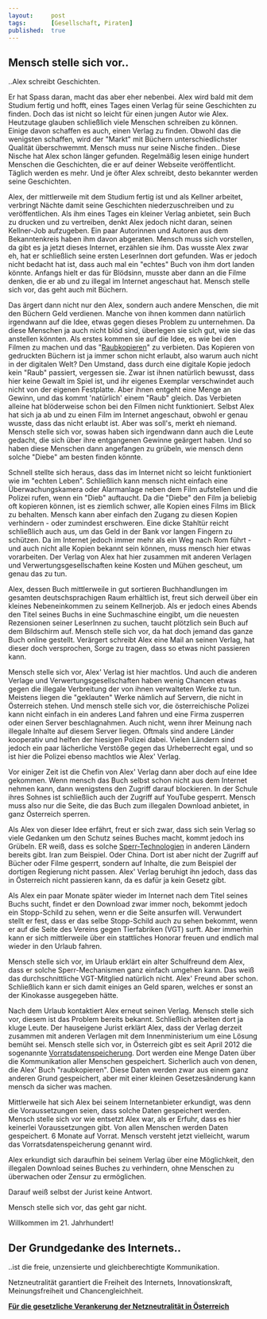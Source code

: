 ```yaml
---
layout: 	post
tags: 		[Gesellschaft, Piraten]
published: 	true
---
```


## Mensch stelle sich vor..
..Alex schreibt Geschichten.

 Er hat Spass daran, macht das aber eher nebenbei. Alex wird bald mit dem Studium fertig und hofft, eines Tages einen Verlag für seine Geschichten zu finden. Doch das ist nicht so leicht für einen jungen Autor wie Alex. Heutzutage glauben schließlich viele Menschen schreiben zu können. Einige davon schaffen es auch, einen Verlag zu finden. Obwohl das die wenigsten schaffen, wird der "Markt" mit Büchern unterschiedlichster Qualität überschwemmt. Mensch muss nur seine Nische finden.. Diese Nische hat Alex schon länger gefunden. Regelmäßig lesen einige hundert Menschen die Geschichten, die er auf deiner Webseite veröffentlicht. Täglich werden es mehr. Und je öfter Alex schreibt, desto bekannter werden seine Geschichten. 

 Alex, der mittlerweile mit dem Studium fertig ist und als Kellner arbeitet, verbringt Nächte damit seine Geschichten niederzuschreiben und zu veröffentlichen. Als ihm eines Tages ein kleiner Verlag anbietet, sein Buch zu drucken und zu vertreiben, denkt Alex jedoch nicht daran, seinen Kellner-Job aufzugeben. Ein paar Autorinnen und Autoren aus dem Bekanntenkreis haben ihm davon abgeraten. Mensch muss sich vorstellen, da gibt es ja jetzt dieses Internet, erzählen sie ihm. Das wusste Alex zwar eh, hat er schließlich seine ersten LeserInnen dort gefunden. Was er jedoch nicht bedacht hat ist, dass auch mal ein "echtes" Buch von ihm dort landen könnte. Anfangs hielt er das für Blödsinn, musste aber dann an die Filme denken, die er ab und zu illegal im Internet angeschaut hat. Mensch stelle sich vor, das geht auch mit Büchern. 

Das ärgert dann nicht nur den Alex, sondern auch andere Menschen, die mit den Büchern Geld verdienen. Manche von ihnen kommen dann natürlich irgendwann auf die Idee, etwas gegen dieses Problem zu unternehmen. Da diese Menschen ja auch nicht blöd sind, überlegen sie sich gut, wie sie das anstellen könnten. Als erstes kommen sie auf die Idee, es wie bei den Filmen zu machen und das "[Raubkopieren](http://neusprech.org/raubkopie/)" zu verbieten. Das Kopieren von gedruckten Büchern ist ja immer schon nicht erlaubt, also warum auch nicht in der digitalen Welt? Den Umstand, dass durch eine digitale Kopie jedoch kein "Raub" passiert, vergessen sie. Zwar ist ihnen natürlich bewusst, dass hier keine Gewalt im Spiel ist, und ihr eigenes Exemplar verschwindet auch nicht von der eigenen Festplatte. Aber ihnen entgeht eine Menge an Gewinn, und das kommt 'natürlich' einem "Raub" gleich. Das Verbieten alleine hat blöderweise schon bei den Filmen nicht funktioniert. Selbst Alex hat sich ja ab und zu einen Film im Internet angeschaut, obwohl er genau wusste, dass das nicht erlaubt ist. Aber was soll's, merkt eh niemand. Mensch stelle sich vor, sowas haben sich irgendwann dann auch die Leute gedacht, die sich über ihre entgangenen Gewinne geärgert haben. Und so haben diese Menschen dann angefangen zu grübeln, wie mensch denn solche "Diebe" am besten finden könnte. 

Schnell stellte sich heraus, dass das im Internet nicht so leicht funktioniert wie im "echten Leben". Schließlich kann mensch nicht einfach eine Überwachungskamera oder Alarmanlage neben dem Film aufstellen und die Polizei rufen, wenn ein "Dieb" auftaucht. Da die "Diebe" den Film ja beliebig oft kopieren können, ist es ziemlich schwer, alle Kopien eines Films im Blick zu behalten. Mensch kann aber einfach den Zugang zu diesen Kopien verhindern - oder zumindest erschweren. Eine dicke Stahltür reicht schließlich auch aus, um das Geld in der Bank vor langen Fingern zu schützen. Da im Internet jedoch immer mehr als ein Weg nach Rom führt - und auch nicht alle Kopien bekannt sein können, muss mensch hier etwas vorarbeiten. Der Verlag von Alex hat hier zusammen mit anderen Verlagen und Verwertungsgesellschaften keine Kosten und Mühen gescheut, um genau das zu tun.

Alex, dessen Buch mittlerweile in gut sortieren Buchhandlungen im gesamten deutschsprachigen Raum erhältlich ist, freut sich derweil über ein kleines Nebeneinkommen zu seinem Kellnerjob. Als er jedoch eines Abends den Titel seines Buchs in eine Suchmaschine eingibt, um die neuesten Rezensionen seiner LeserInnen zu suchen, taucht plötzlich sein Buch auf dem Bildschirm auf. Mensch stelle sich vor, da hat doch jemand das ganze Buch online gestellt. Verärgert schreibt Alex eine Mail an seinen Verlag, hat dieser doch versprochen, Sorge zu tragen, dass so etwas nicht passieren kann. 

Mensch stelle sich vor, Alex' Verlag ist hier machtlos. Und auch die anderen Verlage und Verwertungsgesellschaften haben wenig Chancen etwas gegen die illegale Verbreitung der von ihnen verwalteten Werke zu tun. Meistens liegen die "geklauten" Werke nämlich auf Servern, die nicht in Österreich stehen. Und mensch stelle sich vor, die österreichische Polizei kann nicht einfach in ein anderes Land fahren und eine Firma zusperren oder einen Server beschlagnahmen. Auch nicht, wenn ihrer Meinung nach illegale Inhalte auf diesem Server liegen. Oftmals sind andere Länder kooperativ und helfen der hiesigen Polizei dabei. Vielen Ländern sind jedoch ein paar lächerliche Verstöße gegen das Urheberrecht egal, und so ist hier die Polizei ebenso machtlos wie Alex' Verlag. 

Vor einiger Zeit ist die Chefin von Alex' Verlag dann aber doch auf eine Idee gekommen. Wenn mensch das Buch selbst schon nicht aus dem Internet nehmen kann, dann wenigstens den Zugriff darauf blockieren. In der Schule ihres Sohnes ist schließlich auch der Zugriff auf YouTube gesperrt. Mensch muss also nur die Seite, die das Buch zum illegalen Download anbietet, in ganz Österreich sperren. 

Als Alex von dieser Idee erfährt, freut er sich zwar, dass sich sein Verlag so viele Gedanken um den Schutz seines Buches macht, kommt jedoch ins Grübeln. ER weiß, dass es solche [Sperr-Technologien](http://ak-zensur.de/gruende/) in anderen Ländern bereits gibt. Iran zum Beispiel. Oder China. Dort ist aber nicht der Zugriff auf Bücher oder Filme gesperrt, sondern auf Inhalte, die zum Beispiel der dortigen Regierung nicht passen. Alex' Verlag beruhigt ihn jedoch, dass das in Österreich nicht passieren kann, da es dafür ja kein Gesetz gibt. 

Als Alex ein paar Monate später wieder im Internet nach dem Titel seines Buchs sucht, findet er den Download zwar immer noch, bekommt jedoch ein Stopp-Schild zu sehen, wenn er die Seite ansurfen will. Verwundert stellt er fest, dass er das selbe Stopp-Schild auch zu sehen bekommt, wenn er auf die Seite des Vereins gegen Tierfabriken (VGT) surft. Aber immerhin kann er sich mittlerweile über ein stattliches Honorar freuen und endlich mal wieder in den Urlaub fahren.

Mensch stelle sich vor, im Urlaub erklärt ein alter Schulfreund dem Alex, dass er solche Sperr-Mechanismen ganz einfach umgehen kann. Das weiß das durchschnittliche VGT-Mitglied natürlich nicht. Alex' Freund aber schon. Schließlich kann er sich damit einiges an Geld sparen, welches er sonst an der Kinokasse ausgegeben hätte.

Nach dem Urlaub kontaktiert Alex erneut seinen Verlag. Mensch stelle sich vor, diesem ist das Problem bereits bekannt. Schließlich arbeiten dort ja kluge Leute. Der hauseigene Jurist erklärt Alex, dass der Verlag derzeit zusammen mit anderen Verlagen mit dem Innenministerium um eine Lösung bemüht sei. Mensch stelle sich vor, in Österreich gibt es seit April 2012 die sogenannte [Vorratsdatenspeicherung](http://akvorrat.at/about). Dort werden eine Menge Daten über die Kommunikation aller Menschen gespeichert. Sicherlich auch von denen, die Alex' Buch "raubkopieren". Diese Daten werden zwar aus einem ganz anderen Grund gespeichert, aber mit einer kleinen Gesetzesänderung kann mensch da sicher was machen. 

Mittlerweile hat sich Alex bei seinem Internetanbieter erkundigt, was denn die Voraussetzungen seien, dass solche Daten gespeichert werden. Mensch stelle sich vor wie entsetzt Alex war, als er Erfuhr, dass es hier keinerlei Voraussetzungen gibt. Von allen Menschen werden Daten gespeichert. 6 Monate auf Vorrat. Mensch versteht jetzt vielleicht, warum das Vorratsdatenspeicherung genannt wird. 

Alex erkundigt sich daraufhin bei seinem Verlag über eine Möglichkeit, den illegalen Download seines Buches zu verhindern, ohne Menschen zu überwachen oder Zensur zu ermöglichen.

Darauf weiß selbst der Jurist keine Antwort. 

Mensch stelle sich vor, das geht gar nicht.

Willkommen im 21. Jahrhundert!

## Der Grundgedanke des Internets..
..ist die freie, unzensierte und gleichberechtigte Kommunikation.

Netzneutralität garantiert die Freiheit des Internets, Innovationskraft, Meinungsfreiheit und Chancengleichheit.

[**Für die gesetzliche Verankerung der Netzneutralität in Österreich**](https://unsernetz.at/)